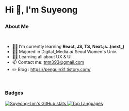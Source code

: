 
# <p> Hi 👋, I'm Suyeong <p>


### About Me
<br/>


+ 👨‍💻 I’m currently learning **React, JS, TS, Next.js..(next_)**
+ 👨‍🎓 Majored in Digital_Media _at_ Seoul Women's Univ.
+ 👨‍🎓 Learning all about UX & UI
+ 📫 Contact me: tntn393@gmail.com
+ ✏️ Blog : https://penguin31.tistory.com/

>
<br/>

### Badges


<a href="http://www.github.com/Suyeong-Lim">

<img src="https://github-readme-stats.vercel.app/api?username=Suyeong-Lim&show_icons=true&hide=issues,&count_private=true&title_color=a855f7&text_color=ffffff&icon_color=a855f7&bg_color=1c1917&hide_border=true&show_icons=true" alt="Suyeong-Lim's GitHub stats" />
<img src="https://github-readme-stats.vercel.app/api/top-langs/?username=Suyeong-Lim&layout=compact&langs_count=5&title_color=a855f7&text_color=ffffff&icon_color=a855f7&bg_color=1c1917&hide_border=true&locale=en&custom_title=Top%20%Languages" alt="Top Languages" />

</a>



